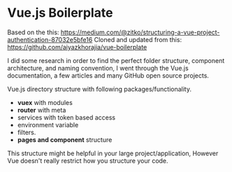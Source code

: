 # Vue.js Boilerplate

Based on the this: https://medium.com/@zitko/structuring-a-vue-project-authentication-87032e5bfe16
Cloned and updated from this: https://github.com/aiyazkhorajia/vue-boilerplate

I did some research in order to find the perfect folder structure, component architecture, and naming convention, I went through the Vue.js documentation, a few articles and many GitHub open source projects.

Vue.js directory structure with following packages/functionality. 

- **vuex** with modules 
- **router** with meta
- services with token based access
- environment variable
- filters.
- **pages and component** structure

This structure might be helpful in your large project/application, However Vue doesn't really restrict how you structure your code.
